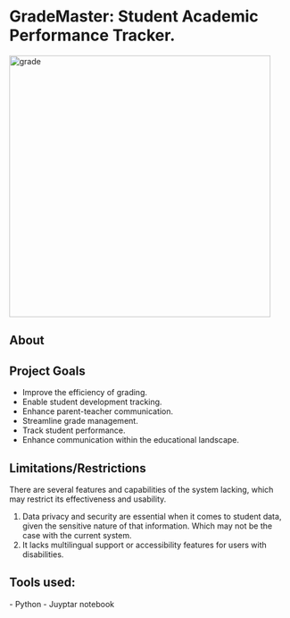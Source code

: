 <h1> GradeMaster: Student Academic Performance Tracker. </h1>

<img width="468" alt="grade" src="https://github.com/user-attachments/assets/85677df4-9b79-4795-bdd5-eed5780e9d7e"> 
<h2> About </h2> 



<h2> Project Goals </h2>

- Improve the efficiency of grading.
- Enable student development tracking.
- Enhance parent-teacher communication.
- Streamline grade management.
- Track student performance.
- Enhance communication within the educational landscape.

<h2> Limitations/Restrictions </h2>

There are several features and capabilities of the system lacking, which may restrict its effectiveness and usability.
<br>
1. Data privacy and security are essential when it comes to student data, given the sensitive nature of that information. Which may not be the case with the current system.
2. It lacks multilingual support or accessibility features for users with disabilities.

 


<h2> Tools used: </h2>
- Python 
- Juyptar notebook
